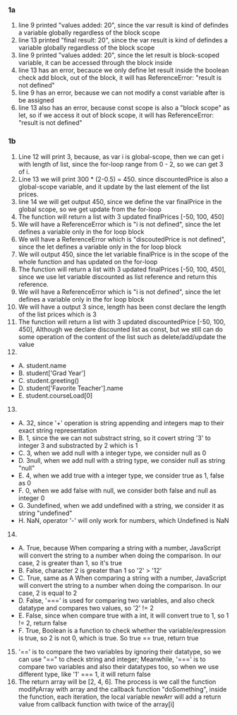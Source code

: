### 1a
1. line 9 printed "values added: 20", since the var result is kind of defindes a variable globally regardless of the block scope
2. line 13 printed "final result: 20", since the var result is kind of defindes a variable globally regardless of the block scope
3. line 9 printed "values added: 20", since the let result is block-scoped variable, it can be accessed through the block inside
4. line 13 has an error, becauce we only define let result inside the boolean check add block, out of the block, it will has ReferenceError: "result is not defined"
5. line 9 has an error, because we can not modify a const variable after is be assigned
6. line 13 also has an error, because const scope is also a "block scope" as let, so if we access it out of block scope, it will has ReferenceError: "result is not defined"
### 1b
1. Line 12 will print 3, because, as var i is global-scope, then we can get i with length of list, since the for-loop range from 0 - 2, so we can get 3 of i.
2. Line 13 we will print 300 * (2-0.5) = 450. since discountedPrice is also a global-scope variable, and it update by the last element of the list prices.
3. line 14 we will get output 450, since we define the var finalPrice in the global scope, so we get update from the for-loop
4. The function will return a list with 3 updated finalPrices [-50, 100, 450]
5. We will have a ReferenceError which is "i is not defined", since the let defines a variable only in the for loop block
6. We will have a ReferenceError which is "discoutedPrice is not defined", since the let defines a variable only in the for loop block
7. We will output 450, since the let variable finalPrice is in the scope of the whole function and has updated on the for-loop
8. The function will return a list with 3 updated finalPrices [-50, 100, 450], since we use let variable discounted as list reference and return this reference.
9. We will have a ReferenceError which is "i is not defined", since the let defines a variable only in the for loop block
10. We will have a output 3 since, length has been const declare the length of the list prices which is 3
11. The function will return a list with 3 updated discountedPrice [-50, 100, 450], Although we declare discounted list as const, but we still can do some operation of the content of the list such as delete/add/update the value
12. 
 - A. student.name
 - B. student['Grad Year']
 - C. student.greeting()
 - D. student['Favorite Teacher'].name
 - E. student.courseLoad[0]
13. 
 - A. 32, since '+' operation is string appending and integers map to their exact string representation 
 - B. 1,  since the we can not substract string, so it covert string '3' to integer 3 and substracted by 2 which is 1
 - C. 3, when we add null with a integer type, we consider null as 0
 - D. 3null, when we add null with a string type, we consider null as string "null"
 - E. 4, when we add true with a integer type, we consider true as 1, false as 0
 - F. 0, when we add false with null, we consider both false and null as integer 0
 - G. 3undefined, when we add undefined with a string, we consider it as string "undefined"
 - H. NaN, operator '-' will only work for numbers, which Undefined is NaN
14.
 - A. True, because When comparing a string with a number, JavaScript will convert the string to a number when doing the comparison.  In our case, 2 is greater than 1, so it's true
 - B. False, character 2 is greater than 1 so '2' > '12'
 - C. True, same as A When comparing a string with a number, JavaScript will convert the string to a number when doing the comparison.  In our case, 2 is equal to 2
 - D. False, '===' is used for comparing two variables, and also check datatype and compares two values, so '2' != 2
 - E. False, since when compare true with a int, it will convert true to 1, so 1 != 2, return false
 - F. True, Boolean is a function to check whether the variable/expression is true, so 2 is not 0, which is true. So true == true, return true
15.  '==' is to compare the two variables by ignoring their datatype, so we can use "==" to check string and integer; Meanwhile, '===' is to compare two variables and also their datatypes too, so when we use different type, like '1' === 1, it will return false
17.  The return array will be [2, 4, 6]. The process is we call the function modifyArray with array and the callback function "doSomething", inside the function, each iteration, the local variable newArr will add a return value from callback function with twice of the array[i]
